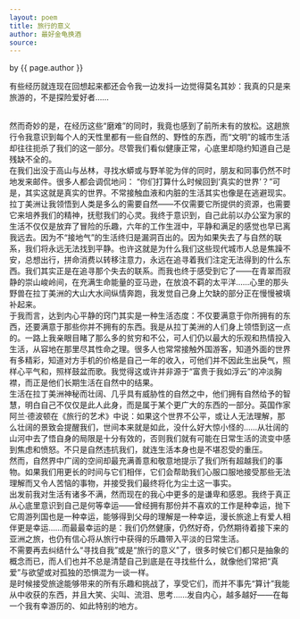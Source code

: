 ```yaml
---
layout: poem
title: 旅行的意义
author: 最好金龟换酒
source: 
---
```


<p class="citation"> by {{ page.author }}</p>


 有些经历就连现在回想起来都还会令我一边发抖一边觉得莫名其妙：我真的只是来旅游的，不是探险爱好者……

<br>
然而奇妙的是，在经历这些“磨难”的同时，我竟也感到了前所未有的放松。这趟旅行令<a>我意识到每个人的天性里都有一些自然的、野性的东西，而“文明”的城市生活却往往扼杀了我们的这一部分。尽管我们看似健康正常，心底里却隐约知道自己是残缺不全的。</a>

<br>
在我们出没于高山与丛林，寻找水蟒或与野羊驼为伴的同时，朋友和同事仍然不时地发来邮件。很多人都会调侃地问： “你们打算什么时候回到‘真实的世界’？”可是，其实这就是真实的世界。不常接触血液和内脏的生活其实也像是在逃避现实。

<br>
拉丁美洲让我领悟到<a>人类是多么的需要自然——不仅需要它所提供的资源，也需要它来培养我们的精神，抚慰我们的心灵。</a>我终于意识到，自己此前以办公室为家的生活不仅仅是放弃了冒险的乐趣，六年的工作生涯中，平静和满足的感觉也早已离我远去。因为不“接地气”的生活终归是漏洞百出的。因为如果失去了与自然的联系，我们将永远无法找到平静。也许这就是为什么我们这些现代城市人总是焦躁不安，总想出行，拼命消费以转移注意力，永远在追寻着我们注定无法得到的什么东西。我们其实正是在追寻那个失去的联系。而我也终于感受到它了——在青翠而寂静的崇山峻岭间，在充满生命能量的亚马逊，在放浪不羁的太平洋……心里的那头野兽在拉丁美洲的大山大水间纵情奔跑，我发觉自己身上欠缺的部分正在慢慢被填补起来。

<br>
于我而言，达到内心平静的窍门其实是一种生活态度：<a>不仅要满意于你所拥有的东西，还要满意于那些你并不拥有的东西。</a>我是从拉丁美洲的人们身上领悟到这一点的。一路上我亲眼目睹了那么多的贫穷和不公，可人们仍以最大的乐观和热情投入生活，从容地在那里尽其性命之理。很多人也常常接触外国游客，知道外面的世界有多精彩，知道对方手机的价格是自己一年的收入，可他们并不因此生出戾气，照样心平气和，照样鼓盆而歌。我觉得这或许并非源于“富贵于我如浮云”的冲淡胸襟，而正是他们长期生活在自然中的结果。

<br>
生活在拉丁美洲神秘而壮阔、几乎具有威胁性的自然之中，他们拥有自然给予的智慧，明白自己不仅仅是此人此身，而是属于某个更广大的东西的一部分。英国作家阿兰·德波顿在《旅行的艺术》中说：<a>如果这个世界不公平，或让人无法理解，那么壮阔的景致会提醒我们，世间本来就是如此，没什么好大惊小怪的……从壮阔的山河中去了悟自身的局限是十分有效的，否则我们就有可能在日常生活的流变中感到焦虑和愤怒。不只是自然违抗我们，就连生活本身也是不堪忍受的重压。</a>

<br>
然而，自然界中广阔的空间却最充满善意和敬意地提示了我们所有超越我们的事物。如果我们用更长的时间与它们相伴，它们会帮助我们心服口服地接受那些无法理解而又令人苦恼的事物，并接受我们最终将化为尘土这一事实。

<br>
出发前我对生活有诸多不满，然而现在的我心中更多的是谦卑和感恩。我终于真正从心底里意识到自己是何等幸运——曾经拥有那份并不喜欢的工作是种幸运，抛下它周游列国也是一种幸运，能够得到父母的理解是一种幸运，漫长旅途上有爱人相伴更是幸运……而最最幸运的是：我们仍然健康，仍然好奇，仍然期待着接下来的亚洲之旅，也仍有信心将从旅行中获得的乐趣带入平淡的日常生活。

<br>
不需要再去纠结什么“寻找自我”或是“旅行的意义”了，很多时候它们都只是抽象的概念而已，而人们也并不总是清楚自己到底是在寻找些什么，就像他们常把“真爱”与欲望或对孤独的恐惧混为一谈一样。

<br>
是时候接受旅途能够带来的所有乐趣和挑战了，享受它们，而并不事先“算计”我能从中收获的东西，并且大笑、尖叫、流泪、思考……发自内心，越多越好——在每一个我有幸游历的、如此特别的地方。
<br>
